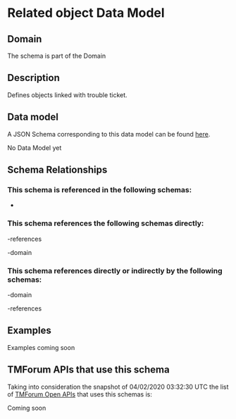 # Related object Data Model

## Domain

The  schema is part of the  Domain

## Description

Defines objects linked with trouble ticket.

## Data model

A JSON Schema corresponding to this data model can be found
[here](https://github.com/tmforum-rand/schemas/blob/candidates/Common/RelatedObject.schema.json).

No Data Model yet

## Schema Relationships

### This schema is referenced in the following schemas:

-

### This schema references the following schemas directly:

-references

-domain

### This schema references directly or indirectly by the following schemas:

-domain

-references



## Examples

Examples coming soon

## TMForum APIs that use this schema

Taking into consideration the snapshot of 04/02/2020 03:32:30 UTC the list of [TMForum Open APIs](https://www.tmforum.org/open-apis/) that uses this schemas is:

Coming soon